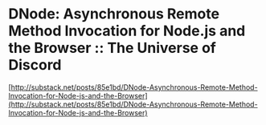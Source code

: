 <!--
id: 824161764
link: http://tumblr.atmos.org/post/824161764/dnode-asynchronous-remote-method-invocation-for
slug: dnode-asynchronous-remote-method-invocation-for
date: Sat Jul 17 2010 09:24:53 GMT-0700 (PDT)
publish: 2010-07-017
tags: 
title: DNode: Asynchronous Remote Method Invocation for Node.js and the Browser :: The Universe of Discord
-->


DNode: Asynchronous Remote Method Invocation for Node.js and the Browser :: The Universe of Discord
===================================================================================================

[http://substack.net/posts/85e1bd/DNode-Asynchronous-Remote-Method-Invocation-for-Node-js-and-the-Browser](http://substack.net/posts/85e1bd/DNode-Asynchronous-Remote-Method-Invocation-for-Node-js-and-the-Browser)

